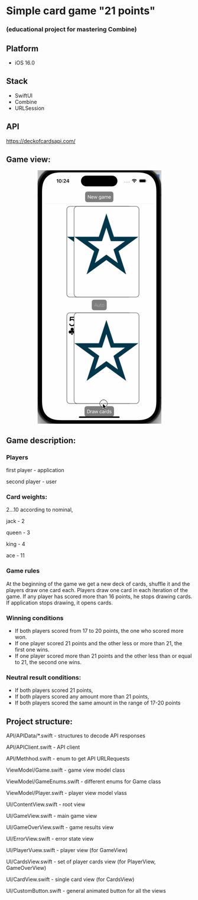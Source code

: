#  Simple card game "21 points"

### (educational project for mastering Combine)

## Platform 

- iOS 16.0

## Stack

- SwiftUI
- Combine
- URLSession

## API

https://deckofcardsapi.com/

## Game view:
  </p>
<div align="center">

![video](/TwentyOne/Doc/twentyOne.gif)
</div>
</p>

## Game description:

### Players
first player - application

second player - user

### Card weights: 
2...10 according to nominal, 

jack - 2

queen - 3

king - 4

ace - 11

### Game rules 

At the beginning of the game we get a new deck of cards, shuffle it and the players draw one card each. Players draw one card in each iteration of the game. 
If any player has scored more than 16 points, he stops drawing cards.
If application stops drawing, it opens cards.

### Winning conditions

- If both players scored from 17 to 20 points, the one who scored more won. 
- If one player scored 21 points and the other less or more than 21, the first one wins.
- If one player scored more than 21 points and the other less than or equal to 21, the second one wins.

### Neutral result conditions:

- If both players scored 21 points, 
- If both players scored any amount more than 21 points, 
- If both players scored the same amount in the range of 17-20 points

## Project structure:

API/APIData/*.swift - structures to decode API responses

API/APIClient.swift - API client  

API/Methhod.swift - enum to get API URLRequests

ViewModel/Game.swift - game view model class

ViewModel/GameEnums.swift - different enums for Game class

ViewModel/Player.swift - player view model vlass

UI/ContentView.swift -  root view

UI/GameView.swift -  main game view

UI/GameOverView.swift -  game results view

UI/ErrorView.swift  - error state view

UI/PlayerVuew.swift - player view (for GameView)

UI/CardsView.swift - set of player cards view (for PlayerView, GameOverView)

UI/CardView.swift - single card view (for CardsView)

UI/CustomButton.swift - general animated button for all the views



